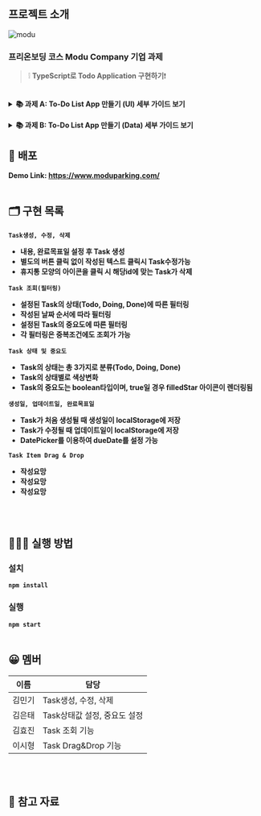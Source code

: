 ## 프로젝트 소개

![modu](https://user-images.githubusercontent.com/66353903/131018778-f5e3c799-4842-4922-99a9-dd4fb6862af6.png)

### 프리온보딩 코스 Modu Company 기업 과제

> ❕ **TypeScript로 Todo Application 구현하기**❗

<br/>

<details>
    <summary>
      <STRONG>
       📚 과제 A: To-Do List App 만들기 (UI) 세부 가이드 보기
      <STRONG>
    </summary>
  <div markdown="1">
    <h3>세부 가이드</h3><br/>
    1.1 투두리스트에 적합한 데이터를 구성할 수 있다.<br/><br/>
    1.2 Task 데이터 타입에 필수적으로 들어가야할 필드: id, 할일의 제목, 할일 완료 여부 예시 (변수 명은 자유)<br/><br/>
    1.3 [필수] 적절한 Header를 만든다.<br/><br/>
    1.4 [필수] 투두리스트에 적합한 기능을 구현하기 위해 데이터를 조작할 수 있다.<br/><br/>
    1.5 [필수] 스크롤시 Header가 사라지지 않고 화면 상단에 고정되도록 한다.<br/><br/>
    1.6 [필수] 필수적으로 추가해야할 기능: Task 목록 조회, 새로운 Task 추가, Task 삭제<br/><br/>
    1.7 [필수] 투두리스트에 적절한 애니메이션을 추가할 수 있다.<br/><br/>
    1.8 [필수] Drag and Drop으로 Task의 순서를 변경한다.<br/><br/>
    1.9 데이터를 변경하지 않고 화면 내에서 Task의 순서만 변경되면 됨<br/><br/>
    1.10 [선택] 필수 구현 항목에 덧붙여 필요한 데이터 속성을 추가하여 정의할 수 있다<br/><br/>
    1.11 [선택] 최소 요구사항에 덧붙여 구현하고 싶은 기능이 있으면 추가적으로 구현.<br/><br/>
    1.12 [선택] 최소 요구사항에 덧붙여 추가하고 싶은 UI/UX 및 애니매이션을 추가적으로 구현.<br/><br/>
  </div>
</details>
<br/>
<details>
  <summary>
    <STRONG>
       📚 과제 B: To-Do List App 만들기 (Data) 세부 가이드 보기
    <STRONG>
  </summary>
  <div markdown="1">
    <h3>세부 가이드</h3><br/>
    1.1 투두리스트에 적합한 데이터를 구성할 수 있다.<br/><br/>
    1.2 Task 데이터 타입에 필수적으로 들어가야할 필드: id, 할일의 제목, 할일의 상태(최소 3가지 이상의 상태), 생성일, 업데이트일(상태변경일)<br/><br/>
    1.3 [필수] 투두리스트에 적합한 기능을 구현하기 위해 데이터를 조작할 수 있다. <br/><br/>
    1.4 [필수] 필수 기능: Task 목록 조회, 새로운 Task 추가, Task삭제<br/><br/>
    1.5 [필수] [필수] 최소 두가지 이상의 조건으로 Task를 필터링 (ex. 상태, 생성일, 생성자, 중요도)<br/><br/>
    1.6 [필수] Task의 상태 변경 (ex. 진행중 → 완료)<br/><br/>
    1.7 [선택] 최소 요구사항에 덧붙여 필요한 데이터 속성을 추가하여 정의할 수 있다<br/><br/>
    1.8 [선택] 최소 요구사항에 덧붙여 구현하고 싶은 기능이 있으면 추가적으로 구현.<br/><br/>
    1.9 [선택] 최소 요구사항에 덧붙여 추가하고 싶은 투두리스트에 적절한 UI/UX를 추가할 수 있다.<br/><br/>
  </div>
</details>

## 🚀 배포

Demo Link: https://www.moduparking.com/
<br/><br/>

## 🗂 구현 목록
      

`Task생성, 수정, 삭제`

- 내용, 완료목표일 설정 후 Task 생성 
- 별도의 버튼 클릭 없이 작성된 텍스트 클릭시 Task수정가능
- 휴지통 모양의 아이콘을 클릭 시 해당id에 맞는 Task가 삭제

`Task 조회(필터링)`

- 설정된 Task의 상태(Todo, Doing, Done)에 따른 필터링
- 작성된 날짜 순서에 따라 필터링
- 설정된 Task의 중요도에 따른 필터링
- 각 필터링은 중복조건에도 조회가 가능
    
`Task 상태 및 중요도`

- Task의 상태는 총 3가지로 분류(Todo, Doing, Done)
- Task의 상태별로 색상변화
- Task의 중요도는 boolean타입이며, true일 경우 filledStar 아이콘이 렌더링됨

`생성일, 업데이트일, 완료목표일`

- Task가 처음 생성될 때 생성일이 localStorage에 저장
- Task가 수정될 때 업데이트일이 localStorage에 저장
- DatePicker를 이용하여 dueDate를 설정 가능
    
`Task Item Drag & Drop`

- 작성요망
- 작성요망
- 작성요망
    
<br/><br/>

## 💁🏻‍♂ 실행 방법

### 설치

`npm install`

### 실행

`npm start`
<br/><br/>

## 😀 멤버

| 이름   | 담당                     |
| ----- | ------------------------|
| 김민기 | Task생성, 수정, 삭제 |
| 김은태 | Task상태값 설정, 중요도 설정 |
| 김효진 | Task 조회 기능 |
| 이시형 | Task Drag&Drop 기능 |

<br/><br/>

## 📄 참고 자료
